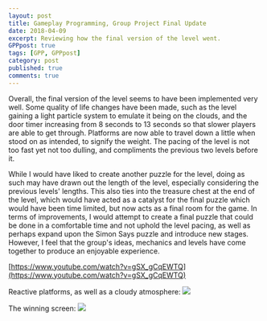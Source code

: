 ```yaml
---
layout: post
title: Gameplay Programming, Group Project Final Update 
date: 2018-04-09
excerpt: Reviewing how the final version of the level went.
GPPpost: true
tags: [GPP, GPPpost]
category: post
published: true
comments: true
---
```

Overall, the final version of the level seems to have been implemented very well. Some quality of life changes have been made, such as the level gaining a light particle system to emulate it being on the clouds, and the door timer increasing from 8 seconds to 13 seconds so that slower players are able to get through. Platforms are now able to travel down a little when stood on as intended, to signify the weight. The pacing of the level is not too fast yet not too dulling, and compliments the previous two levels before it.

While I would have liked to create another puzzle for the level, doing as such may have drawn out the length of the level, especially considering the previous levels' lengths. This also ties into the treasure chest at the end of the level, which would have acted as a catalyst for the final puzzle which would have been time limited, but now acts as a final room for the game. In terms of improvements, I would attempt to create a final puzzle that could be done in a comfortable time and not uphold the level pacing, as well as perhaps expand upon the Simon Says puzzle and introduce new stages. However, I feel that the group's ideas, mechanics and levels have come together to produce an enjoyable experience.

[https://www.youtube.com/watch?v=gSX_gCqEWTQ](https://www.youtube.com/watch?v=gSX_gCqEWTQ)

Reactive platforms, as well as a cloudy atmosphere:
<a href="https://i.imgur.com/JHX5z0Y.jpg"><img src="https://i.imgur.com/JHX5z0Y.jpg"></a>

The winning screen:
<a href="https://i.imgur.com/yDSY30C.jpg"><img src="https://i.imgur.com/yDSY30C.jpg"></a>